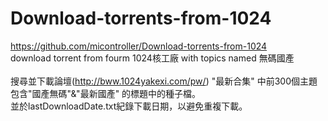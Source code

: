 # Download-torrents-from-1024
<a href="https://github.com/micontroller/Download-torrents-from-1024">https://github.com/micontroller/Download-torrents-from-1024</a>
<br />
download torrent from fourm 1024核工廠 with topics named 無碼國產<br />
<br />
搜尋並下載論壇(http://bww.1024yakexi.com/pw/) "最新合集" 中前300個主題 包含"國產無碼"&"最新國產" 的標題中的種子檔。<br />
並於lastDownloadDate.txt紀錄下載日期，以避免重複下載。<br />
